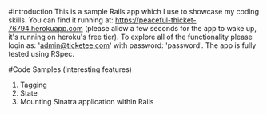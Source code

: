 #Introduction
This is a sample Rails app which I use to showcase my coding skills. You can find it running at: https://peaceful-thicket-76794.herokuapp.com (please allow a few seconds for the app to wake up, it's running on heroku's free tier). To explore all of the functionality please login as: 'admin@ticketee.com' with password: 'password'. The app is fully tested using RSpec.

#Code Samples (interesting features)
1. Tagging
2. State
3. Mounting Sinatra application within Rails
